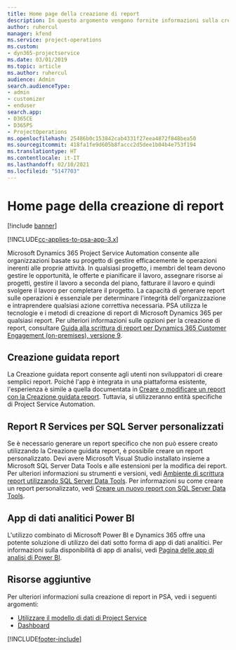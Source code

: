 ```yaml
---
title: Home page della creazione di report
description: In questo argomento vengono fornite informazioni sulla creazione di report in Dynamics 365 Project Service Automation.
author: ruhercul
manager: kfend
ms.service: project-operations
ms.custom:
- dyn365-projectservice
ms.date: 03/01/2019
ms.topic: article
ms.author: ruhercul
audience: Admin
search.audienceType:
- admin
- customizer
- enduser
search.app:
- D365CE
- D365PS
- ProjectOperations
ms.openlocfilehash: 25486b0c153842cab4331f27eea4872f848bea50
ms.sourcegitcommit: 418fa1fe9d605b8faccc2d5dee1b04b4e753f194
ms.translationtype: HT
ms.contentlocale: it-IT
ms.lasthandoff: 02/10/2021
ms.locfileid: "5147703"
---
```

# <a name="reporting-home-page"></a>Home page della creazione di report

[!include [banner](../includes/psa-now-project-operations.md)]

[!INCLUDE[cc-applies-to-psa-app-3.x](../includes/cc-applies-to-psa-app-3x.md)]

Microsoft Dynamics 365 Project Service Automation consente alle organizzazioni basate su progetto di gestire efficacemente le operazioni inerenti alle proprie attività. In qualsiasi progetto, i membri del team devono gestire le opportunità, le offerte e pianificare il lavoro, assegnare risorse ai progetti, gestire il lavoro a seconda del piano, fatturare il lavoro e quindi svolgere il lavoro per completare il progetto. La capacità di generare report sulle operazioni è essenziale per determinare l'integrità dell'organizzazione e intraprendere qualsiasi azione correttiva necessaria. PSA utilizza le tecnologie e i metodi di creazione di report di Microsoft Dynamics 365 per qualsiasi report. Per ulteriori informazioni sulle opzioni per la creazione di report, consultare [Guida alla scrittura di report per Dynamics 365 Customer Engagement (on-premises), versione 9](https://docs.microsoft.com/dynamics365/customerengagement/on-premises/analytics/reporting-analytics-with-dynamics-365).

## <a name="report-wizard"></a>Creazione guidata report

La Creazione guidata report consente agli utenti non sviluppatori di creare semplici report. Poiché l'app è integrata in una piattaforma esistente, l'esperienza è simile a quella documentata in [Creare o modificare un report con la Creazione guidata report](https://docs.microsoft.com/dynamics365/customerengagement/on-premises/basics/create-edit-copy-report-wizard). Tuttavia, si utilizzeranno entità specifiche di Project Service Automation.

## <a name="custom-sql-server-reporting-services-reports"></a>Report R Services per SQL Server personalizzati

Se è necessario generare un report specifico che non può essere creato utilizzando la Creazione guidata report, è possibile creare un report personalizzato. Devi avere Microsoft Visual Studio installato insieme a Microsoft SQL Server Data Tools e alle estensioni per la modifica dei report. Per ulteriori informazioni su strumenti e versioni, vedi [Ambiente di scrittura report utilizzando SQL Server Data Tools](https://docs.microsoft.com/dynamics365/customerengagement/on-premises/analytics/report-writing-environment-using-sql-server-data-tools). Per informazioni su come creare un report personalizzato, vedi [Creare un nuovo report con SQL Server Data Tools](https://docs.microsoft.com/dynamics365/customerengagement/on-premises/analytics/create-a-new-report-using-sql-server-data-tools).

## <a name="power-bi-insights-apps"></a>App di dati analitici Power BI

L'utilizzo combinato di Microsoft Power BI e Dynamics 365 offre una potente soluzione di utilizzo dei dati sotto forma di app di dati analitici. Per informazioni sulla disponibilità di app di analisi, vedi [Pagina delle app di analisi di Power BI](https://powerbi.microsoft.com/power-bi-insights-apps/).


## <a name="additional-resources"></a>Risorse aggiuntive
Per ulteriori informazioni sulla creazione di report in PSA, vedi i seguenti argomenti:

- [Utilizzare il modello di dati di Project Service](reports-working-project-service-data-model.md)
- [Dashboard](reports-dashboards.md)



[!INCLUDE[footer-include](../includes/footer-banner.md)]